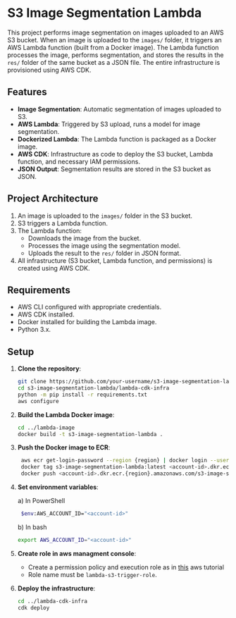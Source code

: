 # S3 Image Segmentation Lambda

This project performs image segmentation on images uploaded to an AWS S3 bucket. When an image is uploaded to the `images/` folder, it triggers an AWS Lambda function (built from a Docker image). The Lambda function processes the image, performs segmentation, and stores the results in the `res/` folder of the same bucket as a JSON file. The entire infrastructure is provisioned using AWS CDK.

## Features

- **Image Segmentation**: Automatic segmentation of images uploaded to S3.
- **AWS Lambda**: Triggered by S3 upload, runs a model for image segmentation.
- **Dockerized Lambda**: The Lambda function is packaged as a Docker image.
- **AWS CDK**: Infrastructure as code to deploy the S3 bucket, Lambda function, and necessary IAM permissions.
- **JSON Output**: Segmentation results are stored in the S3 bucket as JSON.

## Project Architecture

1. An image is uploaded to the `images/` folder in the S3 bucket.
2. S3 triggers a Lambda function.
3. The Lambda function:
   - Downloads the image from the bucket.
   - Processes the image using the segmentation model.
   - Uploads the result to the `res/` folder in JSON format.
4. All infrastructure (S3 bucket, Lambda function, and permissions) is created using AWS CDK.

## Requirements

- AWS CLI configured with appropriate credentials.
- AWS CDK installed.
- Docker installed for building the Lambda image.
- Python 3.x.

## Setup

1. **Clone the repository**:
   ```bash
   git clone https://github.com/your-username/s3-image-segmentation-lambda.git
   cd s3-image-segmentation-lambda/lambda-cdk-infra
   python -m pip install -r requirements.txt
   aws configure
    ```
2. **Build the Lambda Docker image**:
   ```bash
   cd ../lambda-image
   docker build -t s3-image-segmentation-lambda .
   ```
3. **Push the Docker image to ECR**:
   ```bash
    aws ecr get-login-password --region {region} | docker login --username AWS --password-stdin <account-id>.dkr.ecr.{region}.amazonaws.com
    docker tag s3-image-segmentation-lambda:latest <account-id>.dkr.ecr.{region}.amazonaws.com/s3-image-segmentation-lambda:latest
    docker push <account-id>.dkr.ecr.{region}.amazonaws.com/s3-image-segmentation-lambda:latest
    ```

4. **Set environment variables**:

   a) In PowerShell
   ```bash
    $env:AWS_ACCOUNT_ID="<account-id>"
    ```
   b) In bash
    ```bash
    export AWS_ACCOUNT_ID="<account-id>"
    ```
5. **Create role in aws managment console**:
   - Create a permission policy and execution role as in [this](https://docs.aws.amazon.com/lambda/latest/dg/with-s3-example.html) aws tutorial
   - Role name must be `lambda-s3-trigger-role`.
   
6. **Deploy the infrastructure**:
    ```bash
    cd ../lambda-cdk-infra
    cdk deploy
    ```
    
    
   
   
